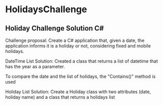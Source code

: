 # HolidaysChallenge


## Holiday Challenge Solution C#

Challenge proposal: Create a C# application that, given a date, the application informs it is a holiday or not, considering fixed and mobile holidays.

DateTime List Solution: 
Created a class that returns a list of datetime that has the year as a parameter.

To compare the date and the list of holidays, the "Contains()" method is used

Holiday List Solution:
Create a Holiday class with two attributes (date, holiday name) and a class that returns a holidays list




